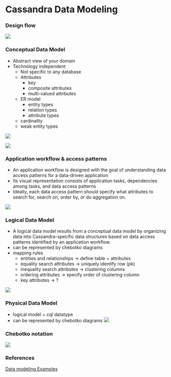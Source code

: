 # Cassandra Data Modeling

### Design flow

![](images/design_flow.png)

### Conceptual Data Model
  - Abstract view of your domain
  - Technology independent
	- Not specific to any database
	- Attributes
		- key
		- composite attributes
		- multi-valued attributes
	- ER model
		- entity types
		- relation types
		- attribute types
	- cardinality
	- weak entity types

![](images/conceptual.png)  

![](images/erd.png)

### Application workflow & access patterns
- An application workflow is designed with the goal of understanding data access patterns for a data-driven application
- Its visual representation consists of application tasks, dependencies among tasks, and data access patterns
- Ideally, each data access pattern should specify what attributes to search for, search on, order by, or do aggregation on.

![](images/app_workflow.png)

### Logical Data Model
- A logical data model results from a conceptual data model by organizing data into Cassandra-specific data structures based on data access patterns identified by an application workflow.
- can be represented by chebotko diagrams
- mapping rules
	- entities and relationships -> define table + attributes
	- equality search attributes -> uniquely identify row (pk)
	- inequality search attributes -> clustering columns
	- ordering attributes -> specify order of clustering column
	- key attributes -> ?

![](images/logical.png)

### Physical Data Model
- logical model + cql datatype
- can be represented by chebotko diagrams
![](images/physical.png)


### Chebotko notation

![](images/chebotko_diagram.png)

### References
[Data modeling Examples](https://www.datastax.com/learn/data-modeling-by-example)
